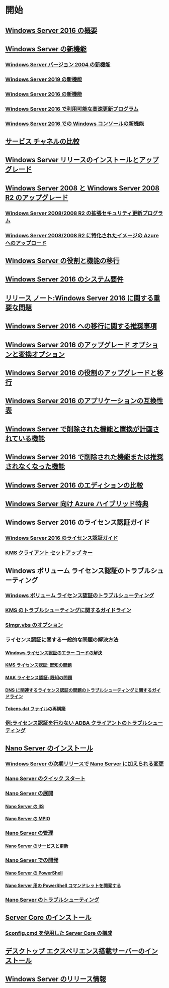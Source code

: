 # 開始
## [Windows Server 2016 の概要](Server-Basics.md)
## [Windows Server の新機能](whats-new-in-windows-server.md)
### [Windows Server バージョン 2004 の新機能](whats-new-in-windows-server-2004.md)
### [Windows Server 2019 の新機能](../get-started-19/whats-new-19.md)
### [Windows Server 2016 の新機能](whats-new-in-windows-server-2016.md)
### [Windows Server 2016 で利用可能な高速更新プログラム](express-updates.md)
### [Windows Server 2016 での Windows コンソールの新機能](whats-new-in-console.md)
## [サービス チャネルの比較](..\get-started-19\servicing-channels-19.md)
## [Windows Server リリースのインストールとアップグレード](Installation-and-Upgrade.md)
## [Windows Server 2008 と Windows Server 2008 R2 のアップグレード](modernize-windows-server-2008.md)
### [Windows Server 2008/2008 R2 の拡張セキュリティ更新プログラム](extended-security-updates.md)
### [Windows Server 2008/2008 R2 に特化されたイメージの Azure へのアップロード](uploading-specialized-WS08-image-to-azure.md)
## [Windows Server の役割と機能の移行](Migrate-Roles-and-Features.md)
## [Windows Server 2016 のシステム要件](System-Requirements.md)
## [リリース ノート:Windows Server 2016 に関する重要な問題](Windows-Server-2016-GA-Release-Notes.md)
## [Windows Server 2016 への移行に関する推奨事項](Recommendations-moving-to-Server2016.md)
## [Windows Server 2016 のアップグレード オプションと変換オプション](Supported-Upgrade-paths.md)
## [Windows Server 2016 の役割のアップグレードと移行](Server-Role-Upgradeability-Table.md)
## [Windows Server 2016 のアプリケーションの互換性表](Server-Application-compatibility.md)
## [Windows Server で削除された機能と置換が計画されている機能](../get-started-19/removed-features.md)
## [Windows Server 2016 で削除された機能または推奨されなくなった機能](Deprecated-Features.md)
## [Windows Server 2016 のエディションの比較](2016-Edition-Comparison.md)
## [Windows Server 向け Azure ハイブリッド特典](azure-hybrid-benefit.md)
## Windows Server 2016 のライセンス認証ガイド
### [Windows Server 2016 のライセンス認証ガイド](Server-2016-activation.md)
### [KMS クライアント セットアップ キー](KMSclientkeys.md)
## Windows ボリューム ライセンス認証のトラブルシューティング
### [Windows ボリューム ライセンス認証のトラブルシューティング](activation-troubleshooting-guide.md)
### [KMS のトラブルシューティングに関するガイドライン](activation-troubleshoot-kms-general.md)
### [Slmgr.vbs のオプション](activation-slmgr-vbs-options.md)
### ライセンス認証に関する一般的な問題の解決方法
#### [Windows ライセンス認証のエラー コードの解決](activation-error-codes.md)
#### [KMS ライセンス認証: 既知の問題](activation-troubleshoot-KMS-issues.md)
#### [MAK ライセンス認証: 既知の問題](activation-troubleshoot-MAK-issues.md)
#### [DNS に関連するライセンス認証の問題のトラブルシューティングに関するガイドライン](common-troubleshooting-procedures-kms-dns.md)
#### [Tokens.dat ファイルの再構築](activation-rebuild-tokens-dat-file.md)
### [例:ライセンス認証を行わない ADBA クライアントのトラブルシューティング](activation-troubleshoot-adba-clients.md)
## [Nano Server のインストール](Getting-started-with-Nano-Server.md)
### [Windows Server の次期リリースで Nano Server に加えられる変更](nano-in-semi-annual-channel.md)
### [Nano Server のクイック スタート](Nano-Server-Quick-start.md)
### [Nano Server の展開](Deploy-Nano-Server.md)
#### [Nano Server の IIS](IIS-on-Nano-Server.md)
#### [Nano Server の MPIO](MPIO-on-Nano-Server.md)
### [Nano Server の管理](Manage-Nano-Server.md)
#### [Nano Server のサービスと更新](Update-Nano-Server.md)
### [Nano Server での開発](Developing-on-Nano-Server.md)
#### [Nano Server の PowerShell](powershell-on-Nano-Server.md)
#### [Nano Server 用の PowerShell コマンドレットを開発する](Developing-powershell-Cmdlets-for-Nano-Server.md)
### [Nano Server のトラブルシューティング](Troubleshooting-Nano-Server.md)
## [Server Core のインストール](Getting-started-with-Server-Core.md)
### [Sconfig.cmd を使用した Server Core の構成](Sconfig-on-WS2016.md)
## [デスクトップ エクスペリエンス搭載サーバーのインストール](Getting-started-with-Server-with-Desktop-Experience.md)
## [Windows Server のリリース情報](windows-server-release-info.md)
